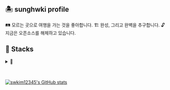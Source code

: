 ## 🏝️ sunghwki profile
🛤️ 모르는 곳으로 여행을 가는 것을 좋아합니다.
🏗️ 완성, 그리고 완벽을 추구합니다.
🔓 지금은 오픈소스를 해체하고 있습니다.

## 🥞 Stacks
<details>
<summary>🍔</summary>

### Backend

<img src="https://img.shields.io/badge/TypeScript-3178C6?style=flat-square&logo=TypeScript&logoColor=white">
<img src="https://img.shields.io/badge/Express-000000?style=flat-square&logo=Express&logoColor=white">
<img src="https://img.shields.io/badge/NestJS-E0234E?style=flat-square&logo=NestJS&logoColor=white">
<img src="https://img.shields.io/badge/TypeORM-FE0803?style=flat-square&logo=TypeORM&logoColor=white">
<img src="https://img.shields.io/badge/MySQL-4479A1?style=flat-square&logo=MySQL&logoColor=white">
<img src="https://img.shields.io/badge/Apache Hadoop-66CCFF?style=flat-square&logo=Apache Hadoop&logoColor=white">
<img src="https://img.shields.io/badge/k6-7D64FF?style=flat-square&logo=k6&logoColor=white">


### CI/CD
<img src="https://img.shields.io/badge/Jenkins-D24939?style=flat-square&logo=Jenkins&logoColor=white">
<img src="https://img.shields.io/badge/Github Actions-2088FF?style=flat-square&logo=Github Actions&logoColor=white">
<img src="https://img.shields.io/badge/NGINX-009639?style=flat-square&logo=NGINX&logoColor=white">
<img src="https://img.shields.io/badge/docker-2496ED?style=flat-square&logo=docker&logoColor=white">


### Common
<img src="https://img.shields.io/badge/Slack-4A154B?style=flat-square&logo=Slack&logoColor=white">
<img src="https://img.shields.io/badge/Figma-F24E1E?style=flat-square&logo=Figma&logoColor=white">
<img src="https://img.shields.io/badge/Proxmox-E57000?style=flat-square&logo=Proxmox&logoColor=white">

## Study at
<img src="https://img.shields.io/badge/Konkuk-036B3F?style=flat-square&logoColor=white">
<img src="https://img.shields.io/badge/Seoul-000000?style=flat-square&logo=42&logoColor=white">
<img src="https://img.shields.io/badge/boostcamp webmobile-2555FB?style=flat-square&logoColor=white">
</details>


</br>
</br>
<!--[![Solved.ac Profile](http://mazassumnida.wtf/api/generate_badge?boj=swkim12345)](https://solved.ac/swkim12345)-->

[![swkim12345's GitHub stats](https://github-readme-stats.vercel.app/api?username=swkim12345&theme=tokyonight)](https://github.com/anuraghazra/github-readme-stats)
